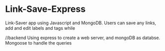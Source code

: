 # Link-Save-Express
Link-Saver app using Javascript and MongoDB.
Users can save any links, add and edit labels and tags while 


//backend
Using express to create a web server, and mongoDB as databse.
Mongoose to handle the queries